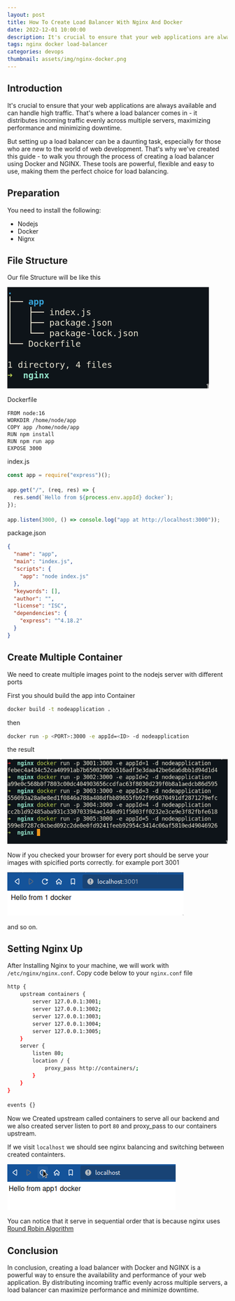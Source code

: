 ```yaml
---
layout: post
title: How To Create Load Balancer With Nginx And Docker
date: 2022-12-01 10:00:00
description: It's crucial to ensure that your web applications are always available and can handle high traffic. That's where a load balancer comes in.
tags: nginx docker load-balancer
categories: devops
thumbnail: assets/img/nginx-docker.png
---
```



## Introduction

It's crucial to ensure that your web applications are always available and can handle high traffic. That's where a load balancer comes in - it distributes incoming traffic evenly across multiple servers, maximizing performance and minimizing downtime.

But setting up a load balancer can be a daunting task, especially for those who are new to the world of web development. That's why we've created this guide - to walk you through the process of creating a load balancer using Docker and NGINX. These tools are powerful, flexible and easy to use, making them the perfect choice for load balancing.

## Preparation

You need to install the following:

- Nodejs
- Docker
- Nignx

## File Structure

Our file Structure will be like this

![Docker Node Server](/assets/img/node-docker.png)

Dockerfile

```docker
FROM node:16
WORKDIR /home/node/app
COPY app /home/node/app
RUN npm install
RUN npm run app
EXPOSE 3000
```

index.js

```js
const app = require("express")();

app.get("/", (req, res) => {
  res.send(`Hello from ${process.env.appId} docker`);
});

app.listen(3000, () => console.log("app at http://localhost:3000"));
```

package.json

```json
{
  "name": "app",
  "main": "index.js",
  "scripts": {
    "app": "node index.js"
  },
  "keywords": [],
  "author": "",
  "license": "ISC",
  "dependencies": {
    "express": "^4.18.2"
  }
}
```

## Create Multiple Container

We need to create multiple images point to the nodejs server with different ports

First you should build the app into Container

```bash
docker build -t nodeapplication .
```

then

```bash
docker run -p <PORT>:3000 -e appId=<ID> -d nodeapplication
```

the result

![Docker Creation](/assets/img/docker-images.png)

Now if you checked your browser for every port should be serve your images with spicified ports correctly. for example port 3001

![Docker id browser](/assets/img/docker-id-browser.png)

and so on.

## Setting Nginx Up

After Installing Nginx to your machine, we will work with `/etc/nginx/nginx.conf`. Copy code below to your `nginx.conf` file

```bash
http {
    upstream containers {
        server 127.0.0.1:3001;
        server 127.0.0.1:3002;
        server 127.0.0.1:3003;
        server 127.0.0.1:3004;
        server 127.0.0.1:3005;
    }
    server {
        listen 80;
        location / {
            proxy_pass http://containers/;
        }
    }
}

events {}
```

Now we Created upstream called containers to serve all our backend and we also created server listen to port `80` and proxy_pass to our containers upstream.

If we visit `localhost` we should see nginx balancing and switching between created containters.

![balancer on browser](/assets/video/balancer.gif)

You can notice that it serve in sequential order that is because nginx uses [Round Robin Algorithm](https://en.wikipedia.org/wiki/Round-robin_scheduling)

## Conclusion

In conclusion, creating a load balancer with Docker and NGINX is a powerful way to ensure the availability and performance of your web application. By distributing incoming traffic evenly across multiple servers, a load balancer can maximize performance and minimize downtime.
